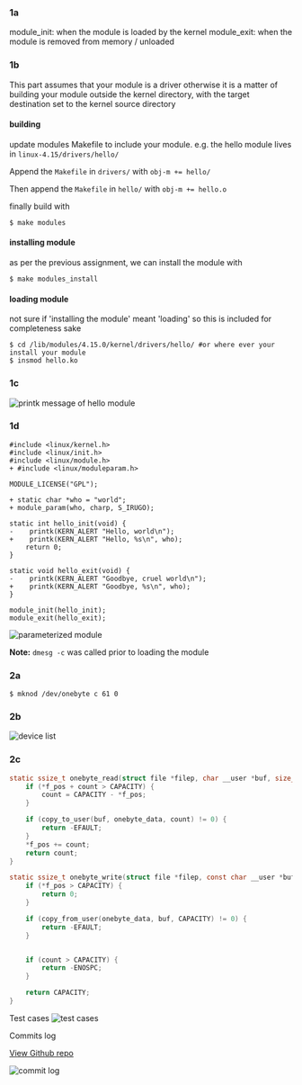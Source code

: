 ### 1a
module_init: when the module is loaded by the kernel
module_exit: when the module is removed from memory / unloaded

### 1b
This part assumes that your module is a driver otherwise it is a matter of building your module outside the kernel directory, with the target destination set to the kernel source directory
#### building
update modules Makefile to include your module. e.g. the hello module lives in `linux-4.15/drivers/hello/`

Append the `Makefile` in `drivers/` with `obj-m += hello/`

Then append the `Makefile` in `hello/` with `obj-m += hello.o`

finally build with
```shell
$ make modules
```

#### installing module
as per the previous assignment, we can install the module with
```shell
$ make modules_install
```

#### loading module
not sure if 'installing the module' meant 'loading' so this is included for completeness sake

```shell
$ cd /lib/modules/4.15.0/kernel/drivers/hello/ #or where ever your install your module
$ insmod hello.ko
```

### 1c
![printk message of hello module](https://i.imgur.com/UXn9lrf.png)
### 1d
```
#include <linux/kernel.h>
#include <linux/init.h>
#include <linux/module.h>
+ #include <linux/moduleparam.h>

MODULE_LICENSE("GPL");

+ static char *who = "world";
+ module_param(who, charp, S_IRUGO);

static int hello_init(void) {
-    printk(KERN_ALERT "Hello, world\n");
+    printk(KERN_ALERT "Hello, %s\n", who);
    return 0;
}

static void hello_exit(void) {
-    printk(KERN_ALERT "Goodbye, cruel world\n");
+    printk(KERN_ALERT "Goodbye, %s\n", who);
}

module_init(hello_init);
module_exit(hello_exit);
```
 ![parameterized module](https://i.imgur.com/0iaurdj.png)

 __Note:__ `dmesg -c` was called prior to loading the module

### 2a
```shell
$ mknod /dev/onebyte c 61 0
```

### 2b
![device list](https://i.imgur.com/3qexm4K.png)

### 2c

```c
static ssize_t onebyte_read(struct file *filep, char __user *buf, size_t count, loff_t *f_pos) {
    if (*f_pos + count > CAPACITY) {
        count = CAPACITY - *f_pos;
    }

    if (copy_to_user(buf, onebyte_data, count) != 0) {
        return -EFAULT;
    }
    *f_pos += count;
    return count;
}
```
```c
static ssize_t onebyte_write(struct file *filep, const char __user *buf, size_t count, loff_t *f_pos) {
    if (*f_pos > CAPACITY) {
        return 0;
    }

    if (copy_from_user(onebyte_data, buf, CAPACITY) != 0) {
        return -EFAULT;
    }


    if (count > CAPACITY) {
        return -ENOSPC;
    }

    return CAPACITY;
}
```

Test cases
![test cases](https://i.imgur.com/caYeesv.png)

Commits log

[View Github repo](https://github.com/madsonic/dev-driver)

![commit log](https://i.imgur.com/EL1IKf6.png)
